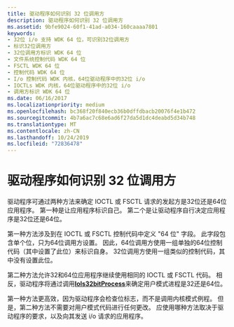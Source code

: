 ```yaml
---
title: 驱动程序如何识别 32 位调用方
description: 驱动程序如何识别 32 位调用方
ms.assetid: 9bfe9024-60f1-41ad-a034-160caaaa7801
keywords:
- 32位 i/o 支持 WDK 64 位，可识别32位调用方
- 标识32位调用方
- 32位调用方标识 WDK 64 位
- 文件系统控制代码 WDK 64 位
- FSCTL WDK 64 位
- 控制代码 WDK 64 位
- I/o 控制代码 WDK 内核，64位驱动程序中的32位 i/o
- IOCTLs WDK 内核，64位驱动程序中的32位 i/o
- 调用方标识 WDK 64 位
ms.date: 06/16/2017
ms.localizationpriority: medium
ms.openlocfilehash: bc368f20f840ecb36b0dffdbacb20076f4e1b472
ms.sourcegitcommit: 4b7a6ac7c68e6ad6f27da5d1dc4deabd5d34b748
ms.translationtype: MT
ms.contentlocale: zh-CN
ms.lasthandoff: 10/24/2019
ms.locfileid: "72836478"
---
```

# <a name="how-drivers-identify-32-bit-callers"></a>驱动程序如何识别 32 位调用方





驱动程序可通过两种方法来确定 IOCTL 或 FSCTL 请求的发起方是32位还是64位应用程序。 第一种是让应用程序标识自己。 第二个是让驱动程序自行决定应用程序是32位还是64位。

第一种方法涉及到在 IOCTL 或 FSCTL 控制代码中定义 "64 位" 字段。 此字段包含单个位，只为64位调用方设置。 因此，64位调用方使用一组单独的64位控制代码（其中设置了此位）来标识自身。 32位调用方使用一组类似的控制代码，其中没有设置此位。

第二种方法允许32和64位应用程序继续使用相同的 IOCTL 或 FSCTL 代码。 相反，驱动程序将通过调用[**IoIs32bitProcess**](https://docs.microsoft.com/windows-hardware/drivers/ddi/wdm/nf-wdm-iois32bitprocess)来确定用户模式进程是32还是64位。

第一种方法更高效，因为驱动程序会检查位标志，而不是调用内核模式例程。 但是，第二种方法不需要对用户模式代码进行任何更改。 应使用哪种方法取决于驱动程序的要求，以及向其发送 i/o 请求的应用程序。

 

 




